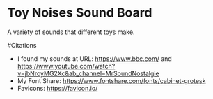 <!-- Your Screenshot placeholder -->

# Toy Noises Sound Board
A variety of sounds that different toys make.

#Citations
* I found my sounds at URL: https://www.bbc.com/ and https://www.youtube.com/watch?v=jbNroyMG2Xc&ab_channel=MrSoundNostalgie
* My Font Share: https://www.fontshare.com/fonts/cabinet-grotesk
* Favicons: https://favicon.io/
